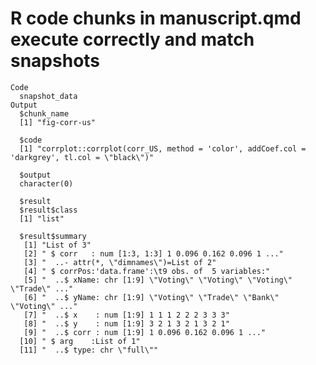 # R code chunks in manuscript.qmd execute correctly and match snapshots

    Code
      snapshot_data
    Output
      $chunk_name
      [1] "fig-corr-us"
      
      $code
      [1] "corrplot::corrplot(corr_US, method = 'color', addCoef.col = 'darkgrey', tl.col = \"black\")"
      
      $output
      character(0)
      
      $result
      $result$class
      [1] "list"
      
      $result$summary
       [1] "List of 3"                                                            
       [2] " $ corr   : num [1:3, 1:3] 1 0.096 0.162 0.096 1 ..."                 
       [3] "  ..- attr(*, \"dimnames\")=List of 2"                                
       [4] " $ corrPos:'data.frame':\t9 obs. of  5 variables:"                    
       [5] "  ..$ xName: chr [1:9] \"Voting\" \"Voting\" \"Voting\" \"Trade\" ..."
       [6] "  ..$ yName: chr [1:9] \"Voting\" \"Trade\" \"Bank\" \"Voting\" ..."  
       [7] "  ..$ x    : num [1:9] 1 1 1 2 2 2 3 3 3"                             
       [8] "  ..$ y    : num [1:9] 3 2 1 3 2 1 3 2 1"                             
       [9] "  ..$ corr : num [1:9] 1 0.096 0.162 0.096 1 ..."                     
      [10] " $ arg    :List of 1"                                                 
      [11] "  ..$ type: chr \"full\""                                             
      
      

